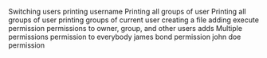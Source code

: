 Switching users
printing username
Printing all groups of user
Printing all groups of user
printing groups of current user
creating a file
adding execute permission
permissions to owner, group, and other users
adds Multiple permissions
permission to everybody
james bond permission
john doe permission
